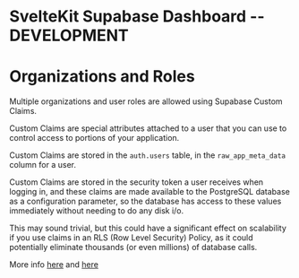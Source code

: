 # SvelteKit Supabase Dashboard -- DEVELOPMENT

# Organizations and Roles
Multiple organizations and user roles are allowed using Supabase Custom Claims. 

Custom Claims are special attributes attached to a user that you can use to control access to portions of your application. 

Custom Claims are stored in the `auth.users` table, in the `raw_app_meta_data` column for a user.

Custom Claims are stored in the security token a user receives when logging in, and these claims are made available to the PostgreSQL database as a configuration parameter, so the database has access to these values immediately without needing to do any disk i/o.

This may sound trivial, but this could have a significant effect on scalability if you use claims in an RLS (Row Level Security) Policy, as it could potentially eliminate thousands (or even millions) of database calls.

More info [here](https://github.com/supabase-community/supabase-custom-claims
) and [here](https://github.com/supabase/supabase/discussions/1148)



